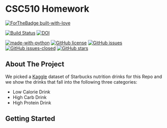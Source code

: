 # CSC510 Homework

[![ForTheBadge built-with-love](http://ForTheBadge.com/images/badges/built-with-love.svg)](https://GitHub.com/usmanwardag/csc510_hw)

[![Build Status](https://app.travis-ci.com/usmanwardag/csc510_hw.svg?branch=main)](https://app.travis-ci.com/usmanwardag/csc510_hw)
[![DOI](https://zenodo.org/badge/DOI/10.5281/zenodo.5366280.svg)](https://doi.org/10.5281/zenodo.5366280)


[![made-with-python](https://img.shields.io/badge/Made%20with-Python-1f425f.svg)](https://www.python.org/)
[![GitHub license](https://img.shields.io/github/license/usmanwardag/csc510_hw)](https://github.com/usmanwardag/csc510_hw/blob/main/LICENSE)
[![GitHub issues](https://img.shields.io/github/issues/usmanwardag/csc510_hw)](https://github.com/usmanwardag/csc510_hw/issues)
[![GitHub issues-closed](https://img.shields.io/github/issues-closed/usmanwardag/csc510_hw)](https://github.com/usmanwardag/csc510_hw/issues?q=is%3Aissue+is%3Aclosed)
[![GitHub stars](https://img.shields.io/github/stars/usmanwardag/csc510_hw)](https://github.com/usmanwardag/csc510_hw/stargazers)

<!-- ABOUT THE PROJECT -->
## About The Project

We picked a [Kaggle](https://www.kaggle.com/starbucks/starbucks-menu) dataset of Starbucks nutrition drinks for this Repo and we show the drinks that fall into the following three categories:
* Low Calorie Drink
* High Carb Drink
* High Protein Drink

<!-- GETTING STARTED -->
## Getting Started





